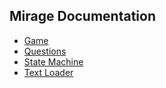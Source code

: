 ## Mirage Documentation

- [Game](../src/game/)
- [Questions](../src/questions-builder/)
- [State Machine](../src/state-machine/)
- [Text Loader](../src/text-loader/)
